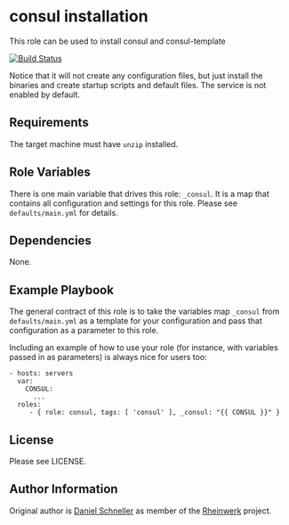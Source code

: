 consul installation
=========

This role can be used to install consul and consul-template

[![Build Status](https://travis-ci.org/Rheinwerk/ansible-role-consul.svg?branch=master)](https://travis-ci.org/Rheinwerk/ansible-role-consul)

Notice that it will not create any configuration files, but just install
the binaries and create startup scripts and default files. The service
is not enabled by default.

Requirements
------------

The target machine must have `unzip` installed.

Role Variables
--------------

There is one main variable that drives this role: `_consul`. It is a map that contains all configuration and settings for this role.
Please see `defaults/main.yml` for details.

Dependencies
------------

None.


Example Playbook
----------------

The general contract of this role is to take the variables map `_consul` from `defaults/main.yml` as a template for your configuration and pass that configuration as a parameter to this role.

Including an example of how to use your role (for instance, with variables passed in as parameters) is always nice for users too:

    - hosts: servers
      var:
        CONSUL:
          ...
      roles:
         - { role: consul, tags: [ 'consul' ], _consul: "{{ CONSUL }}" }

License
-------

Please see LICENSE.

Author Information
------------------

Original author is [Daniel Schneller](https://github.com/dschneller) as member of the [Rheinwerk](https://github.com/Rheinwerk) project.

